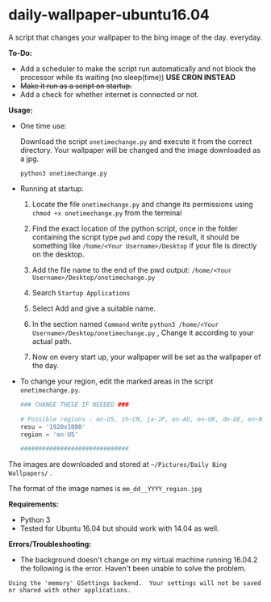 # daily-wallpaper-ubuntu16.04
A script that changes your wallpaper to the bing image of the day. everyday. 

**To-Do:**
* Add a scheduler to make the script run automatically and not block the processor while its waiting (no sleep(time))
	**USE CRON INSTEAD**
* ~~Make it run as a script on startup.~~
* Add a check for whether internet is connected or not.

**Usage:**
* One time use:

	Download the script ```onetimechange.py``` and execute it from the correct directory. Your wallpaper will be changed and the image downloaded as a jpg.

	```
	python3 onetimechange.py
	```

* Running at startup:
	
	1. Locate the file ```onetimechange.py``` and change its permissions using ```chmod +x onetimechange.py``` from the terminal

	2. Find the exact location of the python script, once in the folder containing the script type ```pwd``` and copy the result, it should be something like ```/home/<Your Username>/Desktop``` if your file is directly on the desktop.

	3. Add the file name to the end of the pwd output: ```/home/<Your Username>/Desktop/onetimechange.py```

	4. Search ```Startup Applications``` 

	5. Select Add and give a suitable name.

	6. In the section named ```Command``` write ```python3 /home/<Your Username>/Desktop/onetimechange.py``` , Change it according to your actual path. 

	7. Now on every start up, your wallpaper will be set as the wallpaper of the day.


* To change your region, edit the marked areas in the script ```onetimechange.py```.

	```python
	### CHANGE THESE IF NEEDED ###

	# Possible regions : en-US, zh-CN, ja-JP, en-AU, en-UK, de-DE, en-NZ, ru-RU
	resu = '1920x1080'
	region = 'en-US'

	##############################
	```

The images are downloaded and stored at ```~/Pictures/Daily Bing Wallpapers/``` .

The format of the image names is ```mm_dd__YYYY_region.jpg```

**Requirements:**

* Python 3
* Tested for Ubuntu 16.04 but should work with 14.04 as well.

**Errors/Troubleshooting:**

* The background doesn't change on my virtual machine running 16.04.2 the following is the error. Haven't been unable to solve the problem.

```Using the 'memory' GSettings backend.  Your settings will not be saved or shared with other applications.```

